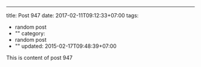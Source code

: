 ---
title: Post 947
date: 2017-02-11T09:12:33+07:00
tags:
  - random post
  - ""
category:
  - random post
  - ""
updated: 2015-02-17T09:48:39+07:00

This is content of post 947